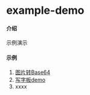 # example-demo

#### 介绍

示例演示

#### 示例

1.  [图片转Base64](./demo/image-base64.html)
2.  [写字板demo](./demo/writing-panel.html)
3.  xxxx

